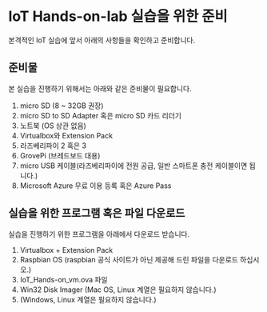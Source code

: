 # IoT Hands-on-lab 실습을 위한 준비
본격적인 IoT 실습에 앞서 아래의 사항들을 확인하고 준비합니다.

## 준비물
본 실습을 진행하기 위해서는 아래와 같은 준비물이 필요합니다.
1. micro SD (8 ~ 32GB 권장)
2. micro SD to SD Adapter 혹은 micro SD 카드 리더기
3. 노트북 (OS 상관 없음)
4. Virtualbox와 Extension Pack
5. 라즈베리파이 2 혹은 3
6. GrovePi (브레드보드 대용)
7. micro USB 케이블(라즈베리파이에 전원 공급, 일반 스마트폰 충전 케이블이면 됩니다.)
8. Microsoft Azure 무료 이용 등록 혹은 Azure Pass

## 실습을 위한 프로그램 혹은 파일 다운로드
실습을 진행하기 위한 프로그램을 아래에서 다운로드 받습니다.
1. Virtualbox + Extension Pack
2. Raspbian OS (raspbian 공식 사이트가 아닌 제공해 드린 파일을 다운로드 하십시오.)
3. IoT_Hands-on_vm.ova 파일
4. Win32 Disk Imager (Mac OS, Linux 계열은 필요하지 않습니다.)
5. (Windows, Linux 계열은 필요하지 않습니다.)
